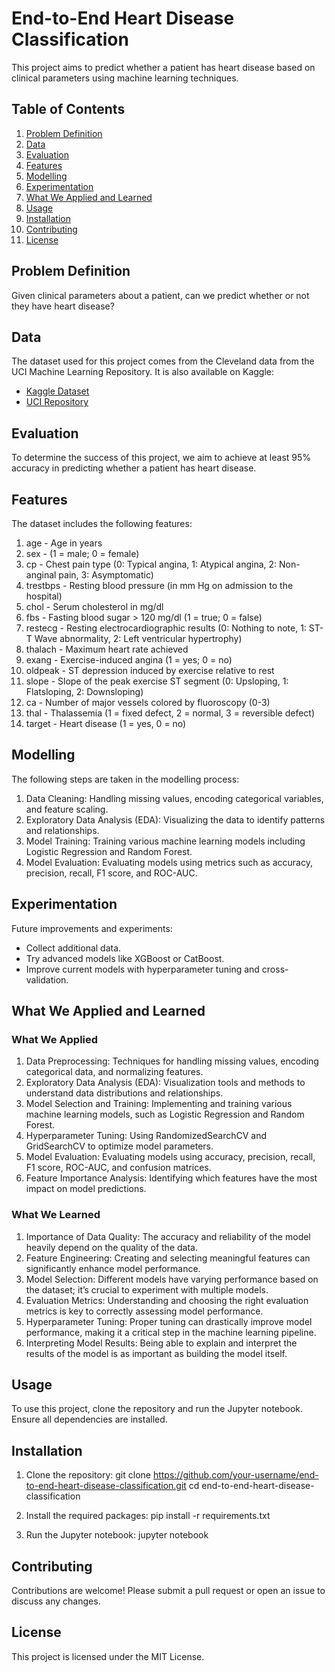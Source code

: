# End-to-End Heart Disease Classification

This project aims to predict whether a patient has heart disease based on clinical parameters using machine learning techniques.

## Table of Contents
1. [Problem Definition](#problem-definition)
2. [Data](#data)
3. [Evaluation](#evaluation)
4. [Features](#features)
5. [Modelling](#modelling)
6. [Experimentation](#experimentation)
7. [What We Applied and Learned](#what-we-applied-and-learned)
8. [Usage](#usage)
9. [Installation](#installation)
10. [Contributing](#contributing)
11. [License](#license)

## Problem Definition
Given clinical parameters about a patient, can we predict whether or not they have heart disease?

## Data
The dataset used for this project comes from the Cleveland data from the UCI Machine Learning Repository. It is also available on Kaggle:
- [Kaggle Dataset](https://www.kaggle.com/datasets/thisishusseinali/uci-heart-disease-data)
- [UCI Repository](https://archive.ics.uci.edu/ml/datasets/Heart+Disease)

## Evaluation
To determine the success of this project, we aim to achieve at least 95% accuracy in predicting whether a patient has heart disease.

## Features
The dataset includes the following features:
1. age - Age in years
2. sex - (1 = male; 0 = female)
3. cp - Chest pain type (0: Typical angina, 1: Atypical angina, 2: Non-anginal pain, 3: Asymptomatic)
4. trestbps - Resting blood pressure (in mm Hg on admission to the hospital)
5. chol - Serum cholesterol in mg/dl
6. fbs - Fasting blood sugar > 120 mg/dl (1 = true; 0 = false)
7. restecg - Resting electrocardiographic results (0: Nothing to note, 1: ST-T Wave abnormality, 2: Left ventricular hypertrophy)
8. thalach - Maximum heart rate achieved
9. exang - Exercise-induced angina (1 = yes; 0 = no)
10. oldpeak - ST depression induced by exercise relative to rest
11. slope - Slope of the peak exercise ST segment (0: Upsloping, 1: Flatsloping, 2: Downsloping)
12. ca - Number of major vessels colored by fluoroscopy (0-3)
13. thal - Thalassemia (1 = fixed defect, 2 = normal, 3 = reversible defect)
14. target - Heart disease (1 = yes, 0 = no)

## Modelling
The following steps are taken in the modelling process:
1. Data Cleaning: Handling missing values, encoding categorical variables, and feature scaling.
2. Exploratory Data Analysis (EDA): Visualizing the data to identify patterns and relationships.
3. Model Training: Training various machine learning models including Logistic Regression and Random Forest.
4. Model Evaluation: Evaluating models using metrics such as accuracy, precision, recall, F1 score, and ROC-AUC.

## Experimentation
Future improvements and experiments:
- Collect additional data.
- Try advanced models like XGBoost or CatBoost.
- Improve current models with hyperparameter tuning and cross-validation.

## What We Applied and Learned
### What We Applied
1. Data Preprocessing: Techniques for handling missing values, encoding categorical data, and normalizing features.
2. Exploratory Data Analysis (EDA): Visualization tools and methods to understand data distributions and relationships.
3. Model Selection and Training: Implementing and training various machine learning models, such as Logistic Regression and Random Forest.
4. Hyperparameter Tuning: Using RandomizedSearchCV and GridSearchCV to optimize model parameters.
5. Model Evaluation: Evaluating models using accuracy, precision, recall, F1 score, ROC-AUC, and confusion matrices.
6. Feature Importance Analysis: Identifying which features have the most impact on model predictions.
   
### What We Learned
1. Importance of Data Quality: The accuracy and reliability of the model heavily depend on the quality of the data.
2. Feature Engineering: Creating and selecting meaningful features can significantly enhance model performance.
3. Model Selection: Different models have varying performance based on the dataset; it’s crucial to experiment with multiple models.
4. Evaluation Metrics: Understanding and choosing the right evaluation metrics is key to correctly assessing model performance.
5. Hyperparameter Tuning: Proper tuning can drastically improve model performance, making it a critical step in the machine learning pipeline.
6. Interpreting Model Results: Being able to explain and interpret the results of the model is as important as building the model itself.

## Usage
To use this project, clone the repository and run the Jupyter notebook. Ensure all dependencies are installed.

## Installation
1. Clone the repository:
        git clone https://github.com/your-username/end-to-end-heart-disease-classification.git
    cd end-to-end-heart-disease-classification
    
2. Install the required packages:
        pip install -r requirements.txt
    
3. Run the Jupyter notebook:
        jupyter notebook
    

## Contributing
Contributions are welcome! Please submit a pull request or open an issue to discuss any changes.

## License
This project is licensed under the MIT License.
